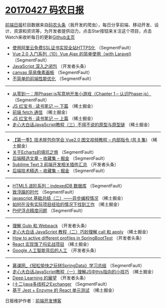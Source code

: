 # [20170427 码农日报](27.md)

[前端日报](http://caibaojian.com/c/news)栏目数据来自[码农头条](http://hao.caibaojian.com/)（我开发的爬虫），每日分享前端、移动开发、设计、资源和资讯等，为开发者提供动力，点击Star按钮来关注这个项目，点击Watch来收听每日的更新[Github主页](https://github.com/kujian/frontendDaily)
* [使用阿里云免费SSL证书实现全站HTTPS化](http://hao.caibaojian.com/36252.html) （SegmentFault）
* [Vue 2.0 入门系列（10）Vue Ajax 的简单使用（with Laravel)](http://hao.caibaojian.com/36254.html) （SegmentFault）
* [JavaScript 深入之闭包](http://hao.caibaojian.com/36269.html) （开发者头条）
* [canvas 简易像素画板](http://hao.caibaojian.com/36245.html) （SegmentFault）
* [不简单的前端性能优化](http://hao.caibaojian.com/36248.html) （SegmentFault）

***
* [从零到一：用Phaser.js写意地开发小游戏（Chapter 1 &#8211; 认识Phaser.js）](http://hao.caibaojian.com/36249.html) （SegmentFault）
* [JS 红宝书 · 读书笔记 &#8212; 下篇](http://hao.caibaojian.com/36222.html) （稀土掘金）
* [前端 fetch 通信](http://hao.caibaojian.com/36212.html) （稀土掘金）
* [JS 红宝书 · 读书笔记 &#8212; 上篇](http://hao.caibaojian.com/36223.html) （稀土掘金）
* [走心大白话JavaScript教程（三）不得不说的原型与原型链](http://hao.caibaojian.com/36213.html) （稀土掘金）

***
* [【第一季】技术胖包你学会 Vue2.0 图文视频教程 &#8211; 内部指令 (共 8 集)](http://hao.caibaojian.com/36224.html) （稀土掘金）
* [关于Echarts的填坑之旅](http://hao.caibaojian.com/36253.html) （SegmentFault）
* [后端精选文章 &#8211; 收藏集 &#8211; 掘金](http://hao.caibaojian.com/36255.html) （SegmentFault）
* [Sublime Text 3 前端开发相关插件汇总](http://hao.caibaojian.com/36266.html) （开发者头条）
* [后端技术精选 &#8211; 收藏集 &#8211; 掘金](http://hao.caibaojian.com/36256.html) （SegmentFault）

***
* [HTML5 进阶系列：indexedDB 数据库](http://hao.caibaojian.com/36246.html) （SegmentFault）
* [致浮躁的时代](http://hao.caibaojian.com/36247.html) （SegmentFault）
* [javascript 基础总结（二）——异步编程情况](http://hao.caibaojian.com/36220.html) （稀土掘金）
* [如何在没有实际项目经验的情况下找到工作](http://hao.caibaojian.com/36221.html) （稀土掘金）
* [PHP浮点精度问题](http://hao.caibaojian.com/36250.html) （SegmentFault）

***
* [理解 Gulp 和 Webpack](http://hao.caibaojian.com/36264.html) （开发者头条）
* [走心大白话 JavaScript 教程（二）巧妙理解 call 和 apply](http://hao.caibaojian.com/36215.html) （稀土掘金）
* [How to active different profiles in SpringBootTest](http://hao.caibaojian.com/36277.html) （开发者头条）
* [React 实现饿了吗实战项目](http://hao.caibaojian.com/36217.html) （稀土掘金）
* [Google 人工智能背后的人工](http://hao.caibaojian.com/36278.html) （开发者头条）

***
* [慕课网_《轻松愉快之玩转SpringData》学习总结](http://hao.caibaojian.com/36257.html) （SegmentFault）
* [走心大白话JavaScript教程（一）理解JS中this指向的小技巧](http://hao.caibaojian.com/36218.html) （稀土掘金）
* [Deep Learning 的展望](http://hao.caibaojian.com/36279.html) （开发者头条）
* [(十二)java多线程之Exchanger](http://hao.caibaojian.com/36258.html) （SegmentFault）
* [基于 Jest + Enzyme 的 React 单元测试](http://hao.caibaojian.com/36219.html) （稀土掘金）

日报维护作者：[前端开发博客](http://caibaojian.com/) 